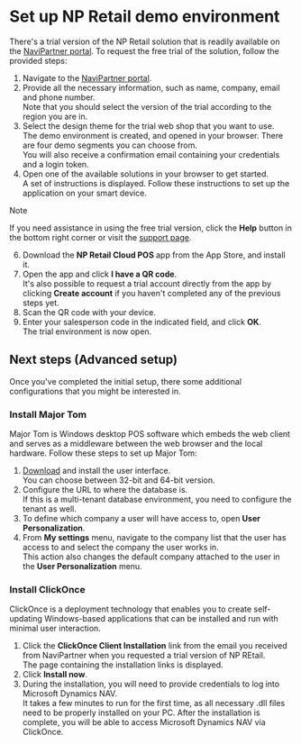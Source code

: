 # Set up NP Retail demo environment

There's a trial version of the NP Retail solution that is readily available on the [NaviPartner portal](https://www.navipartner.com/get-trial/). To request the free trial of the solution, follow the provided steps:

1. Navigate to the [NaviPartner portal](https://www.navipartner.com/get-trial/).
2. Provide all the necessary information, such as name, company, email and phone number.     
   Note that you should select the version of the trial according to the region you are in. 
4. Select the design theme for the trial web shop that you want to use.     
   The demo environment is created, and opened in your browser. There are four demo segments you can choose from.     
   You will also receive a confirmation email containing your credentials and a login token.
5. Open one of the available solutions in your browser to get started.   
   A set of instructions is displayed. Follow these instructions to set up the application on your smart device.
> [!Note]
> If you need assistance in using the free trial version, click the **Help** button in the bottom right corner or visit the [support page](https://www.navipartner.com/trial-test?utm_source=Welcome&utm_medium=email&utm_campaign=welcome).

6. Download the **NP Retail Cloud POS** app from the App Store, and install it. 
7. Open the app and click **I have a QR code**.     
   It's also possible to request a trial account directly from the app by clicking **Create account** if you haven't completed any of the previous steps yet. 
8. Scan the QR code with your device.
9. Enter your salesperson code in the indicated field, and click **OK**.      
   The trial environment is now open.

## Next steps (Advanced setup)

Once you've completed the initial setup, there some additional configurations that you might be interested in.

### Install Major Tom

Major Tom is Windows desktop POS software which embeds the web client and serves as a middleware between the web browser and the local hardware. Follow these steps to set up Major Tom:

1. [Download](https://clickonce.dynamics-retail.com/clickonce/majortom/install.html) and install the user interface.     
   You can choose between 32-bit and 64-bit version.   
2. Configure the URL to where the database is.      
   If this is a multi-tenant database environment, you need to configure the tenant as well.
3. To define which company a user will have access to, open **User Personalization**.
4. From **My settings** menu, navigate to the company list that the user has access to and select the company the user works in.        
   This action also changes the default company attached to the user in the **User Personalization** menu.   

### Install ClickOnce

ClickOnce is a deployment technology that enables you to create self-updating Windows-based applications that can be installed and run with minimal user interaction. 

1. Click the **ClickOnce Client Installation** link from the email you received from NaviPartner when you requested a trial version of NP REtail.    
   The page containing the installation links is displayed.
2. Click **Install now**.
3. During the installation, you will need to provide credentials to log into Microsoft Dynamics NAV.   
   It takes a few minutes to run for the first time, as all necessary .dll files need to be properly installed on your PC.
   After the installation is complete, you will be able to access Microsoft Dynamics NAV via ClickOnce.